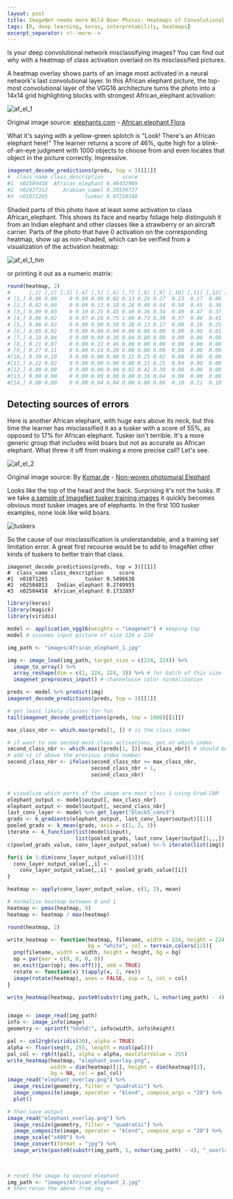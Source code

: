 ```yaml
---
layout: post
title: ImageNet needs more Wild Boar Photos: Heatmaps of Convolutional Neural Networks to Diagnose Misclassifications [R, deep learning, keras, interpretability, heatmaps]
tags: [R, deep learning, keras, interpretability, heatmaps]
excerpt_separator: <!--more-->
---
```


Is your deep convolutional network misclassifying images? You can find out why with a heatmap of class activation overlaid on its misclassified pictures. 

A heatmap overlay shows parts of an image most activated in a neural network's last convolutional layer. In this African elephant picture, the top-most convolutional layer of the VGG16 architecture turns the photo into a 14x14 grid highlighting blocks with strongest African_elephant activation:

![af_el_1](https://dgarmat.github.io/images/African_elephant_1_overlay.jpg "af_el_1")

<!--more-->
Original image source: 
<a rel="nofollow" class="external text" href="https://www.elephants.com">elephants.com</a> - <a rel="nofollow" class="external text" href="https://elephants-media.s3.amazonaws.com/images/399/original/Flora%20ears%20out%20carrying%20limb_0002AA.jpg">African elephant Flora</a>

What it's saying with a yellow-green splotch is "Look! There's an African elephant here!" The learner returns a score of 46%, quite high for a blink-of-an-eye judgment with 1000 objects to choose from and even locates that object in the picture correctly. Impressive.

```r
imagenet_decode_predictions(preds, top = 3)[[1]]
#  class_name class_description      score
#1  n02504458  African_elephant 0.46432969
#2  n02437312     Arabian_camel 0.29539737
#3  n01871265            tusker 0.07210348
```

Shaded parts of this photo have at least some activation to class African_elephant. This shows its face and nearby foliage help distinguish it from an Indian elephant and other classes like a strawberry or an aircraft carrier. Parts of the photo that have 0 activation on the corresponding heatmap, show up as non-shaded, which can be verified from a visualization of the activation heatmap:

![af_el_1_hm](https://dgarmat.github.io/images/African_elephant_1_heatmap.png "af_el_1_hm")

or printing it out as a numeric matrix:

```r
round(heatmap, 2)
#      [,1] [,2] [,3] [,4] [,5] [,6] [,7] [,8] [,9] [,10] [,11] [,12] [,13] [,14]
# [1,] 0.06 0.00    0 0.00 0.00 0.02 0.13 0.26 0.27  0.23  0.17  0.06  0.06  0.12
# [2,] 0.02 0.00    0 0.09 0.13 0.18 0.28 0.49 0.64  0.58  0.45  0.36  0.18  0.10
# [3,] 0.09 0.03    0 0.10 0.25 0.45 0.49 0.36 0.34  0.49  0.47  0.37  0.20  0.13
# [4,] 0.06 0.02    0 0.07 0.28 0.75 1.00 0.73 0.39  0.37  0.40  0.41  0.31  0.14
# [5,] 0.06 0.02    0 0.00 0.00 0.58 0.28 0.13 0.17  0.00  0.16  0.25  0.12  0.05
# [6,] 0.05 0.03    0 0.00 0.00 0.00 0.00 0.00 0.00  0.00  0.00  0.01  0.00  0.05
# [7,] 0.10 0.04    0 0.00 0.00 0.39 0.04 0.00 0.00  0.00  0.00  0.00  0.00  0.02
# [8,] 0.21 0.07    0 0.00 0.22 0.46 0.00 0.00 0.00  0.00  0.00  0.00  0.00  0.00
# [9,] 0.27 0.11    0 0.00 0.14 0.28 0.00 0.00 0.00  0.08  0.00  0.00  0.00  0.00
#[10,] 0.30 0.10    0 0.00 0.00 0.08 0.15 0.25 0.02  0.00  0.00  0.00  0.00  0.00
#[11,] 0.22 0.02    0 0.00 0.00 0.00 0.08 0.31 0.25  0.04  0.00  0.00  0.00  0.00
#[12,] 0.00 0.00    0 0.00 0.00 0.00 0.02 0.42 0.30  0.00  0.00  0.00  0.00  0.00
#[13,] 0.00 0.00    0 0.00 0.00 0.00 0.00 0.16 0.04  0.00  0.00  0.00  0.00  0.00
#[14,] 0.00 0.00    0 0.00 0.04 0.04 0.00 0.00 0.06  0.10  0.11  0.10  0.07  0.10
```


## Detecting sources of errors

Here is another African elephant, with huge ears above its neck, but this time the learner has misclassified it as a tusker with a score of 55%, as opposed to 17% for African elephant. Tusker isn't terrible. It's a more generic group that includes wild boars but not as accurate as African elephant. What threw it off from making a more precise call? Let's see. 

![af_el_2](https://dgarmat.github.io/images/African_elephant_2_overlay.jpg "af_el_2")

Original image source: 
By <a rel="nofollow" class="external text" href="https://www.komar.de/en/elephant.html">Komar.de</a> - <a rel="nofollow" class="external text" href="https://www.komar.de/en/media/catalog/product/cache/5/image/780x/17f82f742ffe127f42dca9de82fb58b1/x/x/xxl4-529_elephant_ma.jpg">Non-woven photomural Elephant</a>


Looks like the top of the head and the back. Surprising it's not the tusks. If we take [a sample of ImageNet tusker training images](http://imagenet.stanford.edu/synset?wnid=n01871265) it quickly becomes obvious most tusker images are of elephants. In the first 100 tusker examples, none look like wild boars.

![tuskers](https://dgarmat.github.io/images/tusker_imagenet.JPG "tuskers")

So the cause of our misclassification is understandable, and a training set limitation error. A great first recourse would be to add to ImageNet other kinds of tuskers to better train that class.

```
imagenet_decode_predictions(preds, top = 3)[[1]]
#  class_name class_description     score
#1  n01871265            tusker 0.5496630
#2  n02504013   Indian_elephant 0.2749955
#3  n02504458  African_elephant 0.1732897
```


```r
library(keras)
library(magick)
library(viridis)

model <- application_vgg16(weights = "imagenet") # keeping top
model # assumes input picture of size 224 x 224

img_path <- "images/African_elephant_1.jpg"

img <- image_load(img_path, target_size = c(224, 224)) %>% 
  image_to_array() %>% 
  array_reshape(dim = c(1, 224, 224, 3)) %>% # for batch of this size
  imagenet_preprocess_input() # channelwise color normalization

preds <- model %>% predict(img)
imagenet_decode_predictions(preds, top = 3)[[1]]

# get least likely classes for fun
tail(imagenet_decode_predictions(preds, top = 1000)[[1]])

max_class_nbr <- which.max(preds[1, ]) # is the class index

# if want to see second most class activations, get at which index
second_class_nbr <- which.max((preds[1, ])[-max_class_nbr]) # should be second 
# add +1 if above the previous index number
second_class_nbr <- ifelse(second_class_nbr >= max_class_nbr,  
                           second_class_nbr + 1, 
                           second_class_nbr)


# visualize which parts of the image are most class 1 using Grad-CAM
elephant_output <- model$output[, max_class_nbr]
elephant_output <- model$output[, second_class_nbr]
last_conv_layer <- model %>% get_layer("block5_conv3")
grads <- k_gradients(elephant_output, last_conv_layer$output)[[1]]
pooled_grads <- k_mean(grads, axis = c(1, 2, 3))
iterate <- k_function(list(model$input),
                      list(pooled_grads, last_conv_layer$output[1,,,]))
c(pooled_grads_value, conv_layer_output_value) %<-% iterate(list(img))

for(i in 1:dim(conv_layer_output_value)[3]){
  conv_layer_output_value[,,i] <- 
    conv_layer_output_value[,,i] * pooled_grads_value[[i]]
}

heatmap <- apply(conv_layer_output_value, c(1, 2), mean)

# normalize heatmap between 0 and 1
heatmap <- pmax(heatmap, 0)
heatmap <- heatmap / max(heatmap)

round(heatmap, 2)

write_heatmap <- function(heatmap, filename, width = 224, height = 224,
                          bg = "white", col = terrain.colors(12)){
  png(filename, width = width, height = height, bg = bg)
  op = par(mar = c(0, 0, 0, 0))
  on.exit({par(op); dev.off()}, add = TRUE)
  rotate <- function(x) t(apply(x, 2, rev))
  image(rotate(heatmap), axes = FALSE, asp = 1, col = col)
}

write_heatmap(heatmap, paste0(substr(img_path, 1, nchar(img_path) - 4), "_heatmap.png"))


image <- image_read(img_path)
info <- image_info(image)
geometry <- sprintf("%dx%d!", info$width, info$height)

pal <- col2rgb(viridis(20), alpha = TRUE)
alpha <- floor(seq(0, 255, length = ncol(pal)))
pal_col <- rgb(t(pal), alpha = alpha, maxColorValue = 255)
write_heatmap(heatmap, "elephant_overlay.png",
              width = dim(heatmap)[1], height = dim(heatmap)[2], 
              bg = NA, col = pal_col)
image_read("elephant_overlay.png") %>% 
  image_resize(geometry, filter = "quadratic") %>% 
  image_composite(image, operator = "blend", compose_args = "20") %>% 
  plot()

# then save output
image_read("elephant_overlay.png") %>% 
  image_resize(geometry, filter = "quadratic") %>% 
  image_composite(image, operator = "blend", compose_args = "20") %>% 
  image_scale("x480") %>% 
  image_convert(format = "jpg") %>% 
  image_write(paste0(substr(img_path, 1, nchar(img_path) - 4), "_overlay.jpg"))
  
  

# reset the image to second elephant
img_path <- "images/African_elephant_2.jpg"
# then rerun the above from img <-
```

